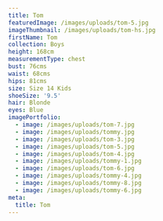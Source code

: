 ```yaml
---
title: Tom
featuredImage: /images/uploads/tom-5.jpg
imageThumbnail: /images/uploads/tom-hs.jpg
firstName: Tom
collection: Boys
height: 168cm
measurementType: chest
bust: 76cms
waist: 68cms
hips: 81cms
size: Size 14 Kids
shoeSize: '9.5'
hair: Blonde
eyes: Blue
imagePortfolio:
  - image: /images/uploads/tom-7.jpg
  - image: /images/uploads/tommy.jpg
  - image: /images/uploads/tom-3.jpg
  - image: /images/uploads/tom-5.jpg
  - image: /images/uploads/tom-4.jpg
  - image: /images/uploads/tommy-1.jpg
  - image: /images/uploads/tom-6.jpg
  - image: /images/uploads/tommy-4.jpg
  - image: /images/uploads/tommy-8.jpg
  - image: /images/uploads/tommy-6.jpg
meta:
  title: Tom
---
```


